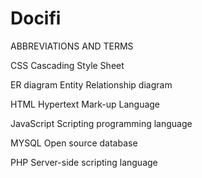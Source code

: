 # Docifi
ABBREVIATIONS AND TERMS

CSS						Cascading Style Sheet

ER diagram					Entity Relationship diagram

HTML					Hypertext Mark-up Language

JavaScript					Scripting programming language

MYSQL					Open source database

PHP						Server-side scripting language

